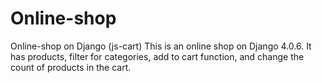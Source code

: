 # Online-shop
Online-shop on Django (js-cart)
This is an online shop on Django 4.0.6. It has products, filter for categories, add to cart function, and change the count of products in the cart.
